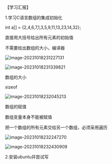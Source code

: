 【学习汇报】

1.学习C语言数组的集成初始化

int a[] = {2,4,6,7,1,3,5,9,11,13,23,14,32};

直接用大括号给出所有元素的初始值

不需要给出数组的大小，编译器

![image-20231018231227131](C:\Users\Lenovo\AppData\Roaming\Typora\typora-user-images\image-20231018231227131.png)

![image-20231018231339821](C:\Users\Lenovo\AppData\Roaming\Typora\typora-user-images\image-20231018231339821.png)

数组的大小

sizeof

![image-20231018232045213](C:\Users\Lenovo\AppData\Roaming\Typora\typora-user-images\image-20231018232045213.png)

数组的赋值

 数组变量本身不能被赋值

把一个数组的所有元素交给另一个数组，必须采用遍历

![image-20231018232247270](C:\Users\Lenovo\AppData\Roaming\Typora\typora-user-images\image-20231018232247270.png)

![image-20231018232430909](C:\Users\Lenovo\AppData\Roaming\Typora\typora-user-images\image-20231018232430909.png)

2.安装ubuntu并尝试写